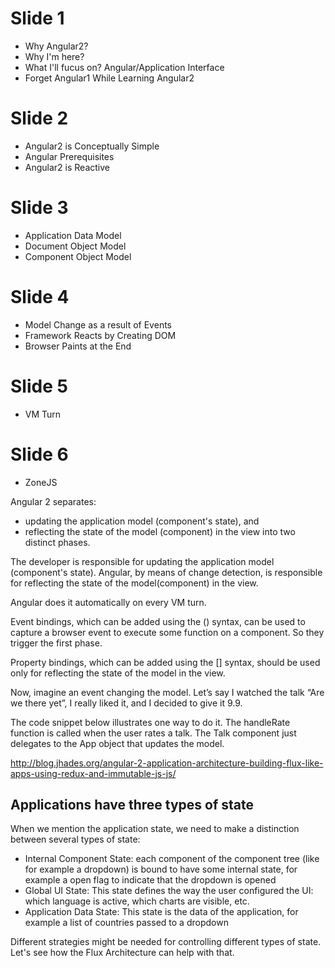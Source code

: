 
# Slide 1
* Why Angular2?
* Why I'm here?
* What I'll fucus on? Angular/Application Interface
* Forget Angular1 While Learning Angular2

# Slide 2
* Angular2 is Conceptually Simple
* Angular Prerequisites 
* Angular2 is Reactive

# Slide 3
* Application Data Model
* Document Object Model
* Component Object Model

# Slide 4
* Model Change as a result of Events
* Framework Reacts by Creating DOM
* Browser Paints at the End

# Slide 5
* VM Turn

# Slide 6
* ZoneJS





Angular 2 separates:
* updating the application model (component's state), and
* reflecting the state of the model (component) in the view 
into two distinct phases. 

The developer is responsible for updating the application model (component's state).
Angular, by means of change detection, is responsible for reflecting the state of the model(component) in the view.

Angular does it automatically on every VM turn.

Event bindings, which can be added using the () syntax, can be used to capture 
a browser event to execute some function on a component. 
So they trigger the first phase.

Property bindings, which can be added using the [] syntax, 
should be used only for reflecting the state of the model in the view.


Now, imagine an event changing the model. 
Let’s say I watched the talk “Are we there yet”, 
I really liked it, and I decided to give it 9.9.

The code snippet below illustrates one way to do it. 
The handleRate function is called when the user rates a talk. 
The Talk component just delegates to the App object that updates the model.


http://blog.jhades.org/angular-2-application-architecture-building-flux-like-apps-using-redux-and-immutable-js-js/
## Applications have three types of state

When we mention the application state, we need to make a distinction between several types of state:

* Internal Component State: each component of the component tree (like for example a dropdown) 
  is bound to have some internal state, for example a open flag to indicate that the dropdown is opened
* Global UI State: This state defines the way the user configured the UI: 
  which language is active, which charts are visible, etc.
* Application Data State: This state is the data of the application, 
  for example a list of countries passed to a dropdown

Different strategies might be needed for controlling different types of state. Let's see how the Flux Architecture can help with that.
